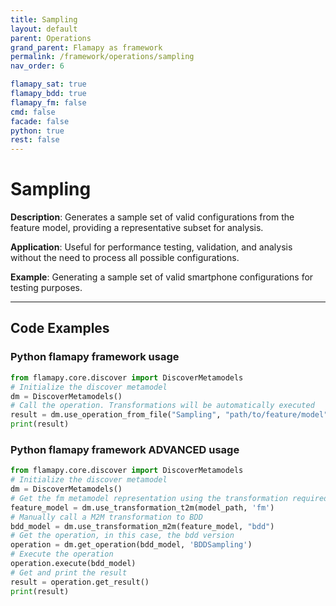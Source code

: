 ```yaml
---
title: Sampling
layout: default
parent: Operations
grand_parent: Flamapy as framework
permalink: /framework/operations/sampling
nav_order: 6

flamapy_sat: true
flamapy_bdd: true
flamapy_fm: false
cmd: false
facade: false
python: true
rest: false
---
```


# Sampling
**Description**: 
Generates a sample set of valid configurations from the feature model, providing a representative subset for analysis.

**Application**: 
Useful for performance testing, validation, and analysis without the need to process all possible configurations.

**Example**: 
Generating a sample set of valid smartphone configurations for testing purposes.

---
## Code Examples

### Python flamapy framework usage
```python
from flamapy.core.discover import DiscoverMetamodels
# Initialize the discover metamodel
dm = DiscoverMetamodels()
# Call the operation. Transformations will be automatically executed
result = dm.use_operation_from_file("Sampling", "path/to/feature/model")
print(result)
```
### Python flamapy framework **ADVANCED** usage
```python
from flamapy.core.discover import DiscoverMetamodels
# Initialize the discover metamodel
dm = DiscoverMetamodels()
# Get the fm metamodel representation using the transformation required to get to the fm metamodel
feature_model = dm.use_transformation_t2m(model_path, 'fm')
# Manually call a M2M transformation to BDD
bdd_model = dm.use_transformation_m2m(feature_model, "bdd")
# Get the operation, in this case, the bdd version
operation = dm.get_operation(bdd_model, 'BDDSampling')
# Execute the operation
operation.execute(bdd_model)
# Get and print the result
result = operation.get_result()
print(result)
```
